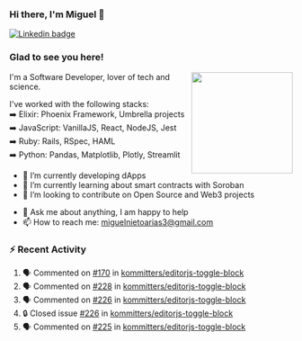 ### Hi there, I'm Miguel 👋

<a href="https://linkedin.com/in/miguelnietoa/" target="_blank" rel="noopener noreferrer">
  <img src="https://img.shields.io/badge/-LinkedIn-0e76a8?style=flat-square&logo=Linkedin&logoColor=white" alt="Linkedin badge">
</a>
<!-- [![Website Badge](https://img.shields.io/badge/Website-3b5998?style=flat-square&logo=google-chrome&logoColor=white)](#notavailablenow#) 

<img src="https://i.imgur.com/tbrLrt5.gif" width=400 alt="Coding GIF" align="right"/>
-->


### Glad to see you here!
<a href="https://github.com/miguelnietoa"><img src="https://github-readme-stats-git-masterrstaa-rickstaa.vercel.app/api?username=miguelnietoa&show_icons=true&hide_border=true&count_private=true&include_all_commits=true&theme=tokyonight" height="180em" align="right"/></a>
I'm a Software Developer, lover of tech and science. 

I've worked with the following stacks:\
➡️ Elixir: Phoenix Framework, Umbrella projects\
➡️ JavaScript: VanillaJS, React, NodeJS, Jest\
➡️ Ruby: Rails, RSpec, HAML\
➡️ Python: Pandas, Matplotlib, Plotly, Streamlit

- 🔭 I’m currently developing dApps
- 🌱 I’m currently learning about smart contracts with Soroban
- 👯 I’m looking to contribute on Open Source and Web3 projects
<!-- 
- 😄 I just finished a Machine Learning course! 
- 🤔 I’m looking for help with ...
-->
- 💬 Ask me about anything, I am happy to help
- 📫 How to reach me: miguelnietoarias3@gmail.com


### ⚡ Recent Activity

<!--START_SECTION:activity-->
1. 🗣 Commented on [#170](https://github.com/kommitters/editorjs-toggle-block/issues/170#issuecomment-1870400058) in [kommitters/editorjs-toggle-block](https://github.com/kommitters/editorjs-toggle-block)
2. 🗣 Commented on [#228](https://github.com/kommitters/editorjs-toggle-block/issues/228#issuecomment-1870396173) in [kommitters/editorjs-toggle-block](https://github.com/kommitters/editorjs-toggle-block)
3. 🗣 Commented on [#226](https://github.com/kommitters/editorjs-toggle-block/issues/226#issuecomment-1870395045) in [kommitters/editorjs-toggle-block](https://github.com/kommitters/editorjs-toggle-block)
4. 🔒 Closed issue [#226](https://github.com/kommitters/editorjs-toggle-block/issues/226) in [kommitters/editorjs-toggle-block](https://github.com/kommitters/editorjs-toggle-block)
5. 🗣 Commented on [#225](https://github.com/kommitters/editorjs-toggle-block/issues/225#issuecomment-1870392659) in [kommitters/editorjs-toggle-block](https://github.com/kommitters/editorjs-toggle-block)
<!--END_SECTION:activity-->
